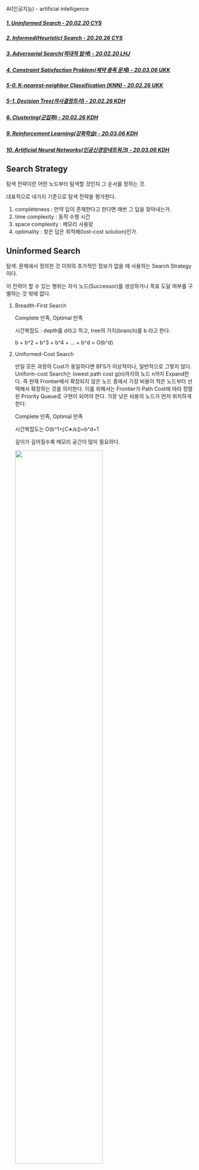 AI(인공지능) - artificial intelligence

##### [1. Uninformed Search - 20.02.20 CYS](#Uninformed-Search)
##### [2. Informed(Heuristic) Search - 20.20.26 CYS](#Informed-Search)
##### [3. Adversarial Search(적대적 탐색) - 20.02.20 LHJ](#adversarial-search)
##### [4. Constraint Satisfaction Problem(제약 충족 문제) - 20.03.06 UKK](#Constraint-Satisfaction-Problem)
##### [5-0. K-nearest-neighbor Classification (KNN) - 20.02.26 UKK](#K-nearest-neighbor)
##### [5-1. Decision Tree(의사결정트리) - 20.02.26 KDH](#Decision-Tree)
##### [6. Clustering(군집화) - 20.02.26 KDH](#Clustering)
##### [9. Reinforcement Learning(강화학습) - 20.03.06 KDH](#Reinforcement-Learning)
##### [10. Artificial Neural Networks(인공신경망네트워크) - 20.03.06 KDH](#Artificial-Neural-Networks)


## Search Strategy
탐색 전략이란 어떤 노드부터 탐색할 것인지 그 순서를 정하는 것.

대표적으로 네가지 기준으로 탐색 전략을 평가한다.

1. completeness : 만약 답이 존재한다고 한다면 매번 그 답을 찾아내는가.
2. time complexity : 동작 수행 시간
3. space complexity : 메모리 사용량
4. optimality : 찾은 답은 최적해(lost-cost solution)인가.


## Uninformed Search
탐색. 문제에서 정의한 것 이외의 추가적인 정보가 없을 때 사용하는 Search Strategy 이다.

이 전략이 할 수 있는 행위는 자식 노드(Successor)를 생성하거나 목표 도달 여부를 구별하는 것 밖에 없다.

1. Breadth-First Search

    Complete 만족, Optimal 만족

    시간복잡도 :
      depth를 d라고 하고, tree의 가지(branch)를 b 라고 한다.

      b + b^2 + b^3 + b^4 + ... + b^d = O(b^d)

2. Uniformed-Cost Search

    만일 모든 과정의 Cost가 동일하다면 BFS가 이상적이나, 일반적으로 그렇지 않다.
Uniform-cost Search는 lowest path cost g(n)까지의 노드 n까지 Expand한다. 
즉 현재 Frontier에서 확장되지 않은 노드 중에서 가장 비용이 적은 노드부터 선택해서 확장하는 것을 의미한다.
이를 위해서는 Frontier가 Path Cost에 따라 정렬된 Priority Queue로 구현이 되어야 한다.
가장 낮은 비용의 노드가 먼저 위치하게 한다.

    Complete 만족, Optimal 만족


    시간복잡도는 O(b^1+⌊C∗/ϵ⌋)=b^d+1
    
    깊이가 깊어질수록 메모리 공간이 많이 필요하다.

    
    <img src="./assets/UCS.png" width="70%" height="70%">
    
3. Depth-First Search

    Complete X, Optimal X
    현 트리구조의 최대깊이를 m이라고 노드의 개수는 오직 O(m)의 메모리만을 사용하면 된다.
    순환 고리가 없는 트리구조에서는 Complete를 만족한다.

    시간복잡도 : O(b^D)
    공간복잡도 : O(bD)

4. Depth-Limited Search

    무한한 State space에서의 Depth-first Search는 실패를 일으킬 수 있는데, 미리 설정해놓은 깊이 값인 l을 이용함으로써 이 실패를 줄일 수 있다. 즉, 깊이 l까지 도달하면 더 이상의 자식노드는 존재하지 않는다고 간주하는 알고리즘이다.
이 알고리즘의 Time-complexity는 O(bl)이 되며, Space-complexity는 O(bl)이 된다.

    
    <img src="./assets/DLS.png" width="70%" height="70%">

5. Iterative Deepening Depth-First Search

    Depth Limit Search에서 Limit을 점차적으로 늘려나가는 방식.
전체 상태공간의 지름을 알지 못할때 사용하면 좋다.
Time-complexity로는 O(bd)이다. 
    
    <img src="./assets/IDS.png" width="70%" height="70%">
    
    
 
#### Overall
   
    
   <img src="./assets/overall.png" width="70%" height="70%">

---

## Informed Search

Heuristic
  - 논리적으로 증명할 수 없으나(주먹구구식) 문제를 푸는데 도움이 될 수 있는 것.
  - 해결책을 보장하지는 않음
  - 하지만 확률적으로 성능이 높아짐.


Evaluate function(평가함수) f : 확장시킬 노드들을 각각의 근거를 통해 평가하여 순위를 매김


#### Best-first Search

- Depth-first Seatch를 최적화하는 탐색 알고리즘.
- 노드를 확장시킬 때, 평가함수 f의 값이 가장 작은 값을 선택한다.
- 대표적인 예로는 Dijkstra's algorithm, A* algorithm이 있다.

1. Greedy Best-First Search

    평가함수를 오직 Heuristic 함수로만 구성.<br>
    언제나 최적의 정답만을 주는 것은 아님.

- Complete: 유한한 공간의 graph에서 repeated-state checking이 있을때만 만족
- Time: O(b^D), 하지만 평균 속도는 월등히 높아질 수 있음.
- Space: 평균 공간은 월등히 낮아질 수 있음.
- Optimal: X


2. A* Search

    시작점과 목표점 사이의 최단거리를 찾아주는 알고리즘.<br>
    g(n) = 시작점으로부터의 비용<br>
    h(n) = 목적지까지의 예상(Heuristic) 비용<br>
    평가함수 f(n) = g(n) + h(n)


  1) 현재 노드를 closed list에 올려둔다.
  2) 현재 노드에서 가능한 노드를 opened List에 올려둔다.
  3) 값이 가장 낮은 노드로 확장한다.
  4) 노드로 항햔다.
  
<img src="./assets/aStar.png" width="70%" height="70%">
  

- Complete을 만족한다.
- 휴리스틱 함수 h(n)이 admissible하다면, Optimal을 만족한다.

    <small>※  A heuristic h(n) is admissible if for every node n,
h(n) ≤ h*(n), where h*(n) is the true cost to reach the goal
state from n.</small>



#### Local Search

1. Hill Climbing
- 현재 노드를 기준으로 이웃 노드들을 확인하여 조금이라도 더 좋은 노드로 이동하는 방식을 이용.
- 아주 적은 메모리를 이용한다. 현재노드만을 기록하기에 O(1)
- 아주 큰 상태 공간에서 그나마 합리적인 해를 찾아내는 이점.

    문제점 : Local Maximum에 빠질 수 있다.
    
    
    <br>

<img src="./assets/hillClimbing.png" width="70%" height="70%">


2. Simulated Annealing

    커다란 탐색공간에서 주어진 함수의 전역 최적점에 대한 훌륭한 근사치를 찾으려고 하는 전역최적화 문제에 대한 일반적인 확률적 휴리스틱 접근방식

시작 위치에서 공을 굴리면, 공은 Local Minima에 빠질 것이다. (가속도는 생각하지 말도록 하자) 하지만 우리가 원하는 것은 Global Minima에 공이 도달하는 것이다. 하지만 Hill Climbing Method에 의해서는, 공은 현재 위치보다 높은 곳으로는 이동하지 않기 때문에, 위 그림과 같은 상황이 발생한다.


이 때, 이 언덕 전체를 살짝 흔들어주면 어떻게 될까? 공이 Local Minima를 겨우 빠져 나갈 정도로 흔들어 준다면, 공은 Global Minima에 도달할 수 있을 것이다. 이렇게 흔들어 주는 것이 Simulated Annealing에 적용된 Heuristics이다.



<img src="./assets/simulatedAnnealing.gif" width="70%" height="70%">

참고 : https://sens.tistory.com/404


## Adversarial Search

### Adversarial Search(적대 탐색) 란?

- AI 프로그램(게임 프로그램)들은 탐색 알고리즘으로 **[Minimax algorithm](#1.-Minimax-algorithm(최대최소-방법)),** **[alpha-beta pruning](#2.-Alpha-Beta-Pruning(알파-베타-방법))** 등을 사용하는데, 이러한 알고리즘을 사용한 탐색을 적대 탐색이라고 한다.

- 적대 탐색에서는 두 명의 게임플레이어 중 한 명이 이기거나, 지거나 ,비길 때까지 번갈아 행동하는 것을 가정한다. 또, 사용가치가 서로 상반되기 때문에 한쪽이 점수를 얻으면, 한쪽은 잃게 된다. 이러한 특성이 적대적인 상황을 만든다.

- 게임이론 용어 :

  - Deterministic : 어떤 행동의 결과도 예측 가능하다. 즉, operation이 정확히 수행된다.
  
  - turn-taking : 두 플레이어의 행동이 번갈아서 일어난다. 즉, 동시에 작동하는 경우가 없다.
  
  - zero-sum game : 모든 이득의 총합이 항상 제로인 게임
  
  - perfect information : 현재 모든 게임 상태는 완전히 관찰 가능하다. 즉, optimal하게 선택 가능하다.

<br>

**적대 탐색 알고리즘 소개 전 해당 장에서 필요한 정보**

- 해당 장에서는 두 명의 플레이어를 MAX와 MIN으로 표현한다.

- [Tic-Tac-Toe(삼목게임)에 대한 게임 트리](#Game-Tree-for-Tic-Tac-Toe)를 예시로 사용한다.

- 게임트리의 대략적인 사이즈

  - b = branching factor(각 노드의 자식 노드 수)
  
  - d = search depth 라고 할 때, **O(b^d)**
  
  - 체스의 경우, b ~ 35 / d ~ 100 으로 엄청 큰 사이즈이기 때문에 이것을 다 탐색하기는 어렵다. 그래서 Game-playing은 **한정된 시간에 최적의 결정**을 내리는 것을 강조한다.
  
  -  주요 쟁점은 " 커다란 게임트리에서 어떻게 optimal move를 탐색할 것인가? " 이다. 이를 위해 적대 탐색 알고리즘이 사용된다.
  
<br>  

#### Game Tree for Tic Tac Toe

<br>

<img src="./assets/tic1.png" width="65%" height="65%">

### 적대 탐색 알고리즘 종류

#### 1. Minimax algorithm(최대최소 방법)

- 본인 차례에는 본인에게 제일 유리한 수, 상대방 차례에는 본인에게 제일 불리한 수가 선택하며, 다음 턴만이 아니라 그 이후까지 바라보며 탐색하는 과정이다.

- **MAX** 가 X 를 표시하고, **MIN** 은 0 를 표시하며, **MAX** 가 먼저 시작한다고 가정하자. 깊이 제한이 2 인 경우, 레벨 2 의 모든 노드가 생성될 때까지 너비우선 탐색을 수행한 다음, 이들 노드에 대하여 평가 함수를 적용한다. 상태 p에 대한 평가 함수 e(p) 가 다음과 같이 주어진다고 하자.

  ```
  if MAX가 이기는 상태 : e(p) = ∞
  
  if MIN이 이기는 상태 : e(p) = -∞
  
  if 결정이 나지 않은 상태 : e(p) = (MAX가 이길수 있는 경우의 수) - (MIN이 이길수 있는 경우의 수)
  ```

만약 상태가 다음과 같다면, 

<img src="./assets/minimax1.png" width="20%" height="20%">

e(p) = 6 - 4 = 2 가 될 것이다.

<br>

**START**

탐색의 첫번째 단계

<img src="./assets/minimax2.png" width="50%" height="50%">


위부터 e(p)의 값이 각 1, -2, -1이기 때문에 MAX는 e(p) = 1 을 선택하여 행동할 것이다.

<br>

<img src="./assets/minimax3.png" width="20%" height="20%">


MIN은 여기에 대해 위 그림과 같이 X의 왼편에 O를 표시했다고 하자.(MIN은 좋은 탐색 전략을 갖고 있지 않다고 볼 수 있다.)

그리고 다시 MAX가 탐색을 수행하고 아래와 같은 탐색트리가 만들어진다.

<br>

<img src="./assets/minimax4.png" width="70%" height="70%">


여기서 두 가지 최상의 선택이 가능하지만, 빨간표시의 행동을 선택했다고 하자. 그렇다면 MIN은 패배를 피하기 위해 아래와 같은 행동을 취할 것이다.

<br>

<img src="./assets/minimax5.png" width="20%" height="20%">


MAX는 탐색을 다시 수행하여 아래와 같은 트리를 생성한다. MAX는 이번에도 최상의 선택을 할 것이고, 이 선택이 MAX의 패배를 피할 수 있는 행동이라는 것을 알 수있다. 그리고 다음 차례에서 MIN은 패배했다는 것을 알 수있고 게임은 종료된다.

<br>

<img src="./assets/minimax6.png" width="70%" height="70%">


#### 2. Alpha-Beta Pruning(알파 베타 방법)

- 위에 설명한 Minimax algorithm의 경우 탐색트리 생성 과정과 상태 평가 과정이 완전히 분리되어 있다. 즉, 트리 생성이 완전히 끝난 후에야 상태 평가가 시작된다. 그래서 비효율적인 전략이라고 볼 수 있다.

- 이를 보완하기 위해 나온 방법이 Alpha-Beta Pruning으로 최종 결정에 영향이 없는 노드들은 가지치기를 해 시간을 줄이는 것이다.

<br>

**Example**

<img src="./assets/Alpha1.png" width="60%" height="60%">

<br>

위 그림을 예로 들어 설명해보자.

해당 그림은 노드 A와 A의 자식이 생성되고, B의 자식 노드 C까지 생성된 직후이다.

여기서 A의 평가값이 -1인데, 이 시점에서 시작 노드의 평가값은 -1 이상으로 제한된다.

왜냐하면 시작 노드는 MAX 차례이므로 최댓값을 탐색할 것이다. 근데 이미 A에서 평가값 -1을 받았으므로 그보다 작은 값을 선택할 수는 없다. 이 하한을 시작 노드의 **Alpha Value(알파값)** 라고 한다.

반대로 노드 B를 보면 노드 C의 평가값이 -1이기 때문에 노드 B의 평가값은 -1이하로 제한된다는 것을 확인할 수 있다. 왜냐하면 노드 B는 MIN 차례이므로 최솟값을 탐색할 것이다. 근데 노드 C에서 평가값 -1을 받았으므로 그보다 큰 값을 선택할 수 없다. 노드 B에 대한 이러한 상한을 **Beta Value(베타값)** 라고 한다.

즉,  

**MAX 노드의 알파값은 자식 노드의 평가값 중 현재까지 가장 큰 값이 된다.**

**MIN 노드의 베타값은 자식 노드의 평가값 중 현재까지 가장 작은 값이 된다.**



알파값보다 작거나 같은 베타값을 갖는 노드의 탐색을 중단하는 것을 **알파 절단(Alpha cut-off)** 라고 하고,

그 반대를 **베타 절단(Beta cut-off)** 라고 한다. 

그리고 이러한 과정을 수행해 가는 모든 과정을 일반적으로 **Alpha-Beta Pruning(알파 베타 방법)** 이라고 한다.

---

# Constraint-Satisfaction-Problem

### 정의
-   제약 조건을 만족하는 경우를 찾는 탐색 문제의 일종
-   엄밀한 정의
    - Variable : X = {x1, x2, … , xn}
	    - 제약조건이라 함은 각 객체의 상태가 특정 조건을 만족해야함을 의미
		- 각 객체를 variable로 놓고, 해당 variable에 value를 담아 state를 표현한다.
	- Domain : D = {d1, d2, … , dn}
	    - State(=value)의 정의역. 3색문제의 경우 {빨간색, 초록색, 파란색}이 domain이 됨
	- Constraint : C = {c1, c2, … , cn}
	    - 제약 조건을 나타냄.
		- C 집합 원소 Cj에 대해서는 <tj, rj>로 표현되며, tj는 Variable 집합에서의 k개 원소로 이뤄진 부분집합이고, rj는 tj내의 variable 원소들이 각각 가지는 k개의 state를 담고있는 tuple을 나타냄.
    - Evaluation : tj 내의 모든 variable 원소에 어떤 state를 assign 했을 때 그 state 상태가 rj내의 원소로 표현 되면 제약조건 만족, 그런 원소가 없다면 만족하지 않음

### 제약 충족 문제 예시
-   3색 문제
<image src="./assets/ukk/map.png">

-	V = {WA, NT, SA, Q, NSW, V, T}
-	D = {R,G,B}
-	C = {<(WA, NT), {(R,G), (R,B), (G,R), (G, B), (B, R), (B, G)}>, …………..} => 명시적(explict) 제약충족 표현, k = 2
- 	C = 인접한 두 나라의 색이 다름 => 암시적(implict) 제약 충족 표현
-   생활속의 CSP
    -   시간표 짜기
    -   버스 배차 스케줄링
    -   버스 노선 설계

### CSP 구현
- 백트래킹이 기본(dfs)
- 탐색 공간을 줄이지 않으면 |V| = n, |D| = m O(m^n) 시간 복잡도
- 최적화 관건
	- 다음 어떤 변수를 assign 할 것인가?
	- 어떤 순서로 value를 선택할 것인가?
	- 필연적 제약 조건 위배를 미리 알 수 없는가?
    - 문제 구조상의 이점을 채택할 수 없는가?
- local search도 가능

### CSP 백트래킹 최적화
#### 다음 어떤 변수를 assign 할 것인가?

###### Ordering: Minimum Remaining Values(MRV)

<image src="./assets/ukk/mrv.png">

Variable Ordering: Minimum remaining values (MRV): 다음 할당해야할 변수로 Minimum remaining values를 할당한다. MRV를 most constrained variable라고도 부르며 이 오더링을 "Fail-fast" ordering이라 한다.

#### 어떤 순서로 value를 선택할 것인가?

###### Ordering: Least Constraining Value(LCV)

<image src="./assets/ukk/lcv.png">

Value Ordering: Least Constraining Value: 변수를 택할때 제약 조건이 가장 적은 값을 선택한다. 예를 들어 나머지 변수 중에서 가장 작은 값을 규정하는 변수를 택하는 것. 이때 필터링을 다시 실행하는 등의 계산이 필요할 수 있다. LCV Ordering을 적용하지 않을 경우 도메인이 조금만 많아져도 계산에 무리가 있으나 적용할 경우 계산 가능 도메인 수의 한계가 급격히 올라간다.

#### 필연적 제약 위배 조건을 미리 알 수 없는가?

###### Forward Checking

<image src="./assets/ukk/forward checking.png">

Filtering을 사용하여 Backtracking Search보다 수고를 줄인다. 예를 들어 WA에 Red를 칠했다면 WA와 연결 된 NT, SA에서 Red 색을 지운다. Q에 Green을 칠했다면 NT, SA, NSW에서 Green을 지웠다. 이렇게 한다면 Backtracking Search보다는 수고가 훨씬 줄어들게 된다. 하지만 이것도 만족스럽지는 않다.

###### Arc Consistency

<image src="./assets/ukk/arc checking.png">

색칠된 모든 노드와 인접한 노드간의 일관성을 체크한다. 모순이 발생하는지 체크를 해보는 것이다. 포워드 체킹과 차이점이 뭔지 헷갈릴 수 있다. 포워드 체킹은 WA 노드에 Red를 칠하면 A와 인접한 노드에서 Red를 지운다. 이 지워진 노드를 Arc라고 하자. 그리고 Q에서 Green을 칠하면 NT, SA, NSW에서 Green이 지워지는데 지워진 노드 3개를 또 아크로 본다. 그럼 Arc는 4개가 되고 이 Arc간의 Consistency를 보는 것이다. 위 이미지에서는 NT와 SA Arc에서 모순이 일어났기에 WA, Q 중 하나는 다른 색으로 칠해져야 하고 이 다른색으로 칠하러 돌아 가는 것이 Backtracking이다.

#### 문제 구조상의 이점을 채택할 수 없는가?
###### Tree-Structure CSPs


<image src="./assets/ukk/tree_structure_csps2.png">

Theorem: 제약 그래프에 루프만 없다면 CSP는 

에 풀 수 있다.

###### Nearly Tree-Structured CSPs

<image src="./assets/ukk/nts2.jpg">
    
- Conditioning: 변수를 인스턴스화 하고 이웃 도메인을 prune 해버린다.
- Cut set conditioning: 나머지 제약 그래프가 트리가 되도록 변수 세트를 인스턴스와 한다.
- Cut set size c는 small c에 대해 매우 빠른 런타임

### CSP local search

#### Iterative Algorithms for CSPs

- Local search methods는 일반적으로 "complete" states에서 작동합니다. i.e., 모든 variable이 어떤 상태로 모두 결정되어 있는 상태
- To apply to CSPs:
    -   불만족스러운 constraints로 과제를 수행한다.
    -   Operators가 variable values를 재할당 한다.

<image src="./assets/ukk/local_search_csp.png">

- Algorithm: While not solved
    -   Variable selection: conflicted variable를 랜덤하게 선택한다.
    -   Value selection: min-conflicts heuristic:
    -   가장 적은 constraints를 위반하는 value를 선택한다.
    -   i.e., h(x) = 위반 된 제약 조건의 총개수	

---
# K-nearest-neighbor

### instance-based learning의 한 종류
-   어떤 instance의 class가 뭔지 묻는 query가 주어지면, 메모리상에 있는 instance들 그 자체들을 이용하여 classification 하게 됨
-   미리 learning 을 통한 hypotheses를 결정해놓는 것이 아닌, training data set 자체가 hypotheses임
-   training data set 모두를 메모리 상에 올려야함 (그래서 instance-based)
-   알고리즘 마다 다르겠지만, 최악의 경우 모든 instance들을 탐색해야함
### lazy learning의 한 종류
-   미리 학습해놓는 것이 아닌, query가 주어질 때마다 학습을 해야함

### KNN 알고리즘 (뒤지게 간단)
-   어떤 instance 가 어디 class인지 물어보는 query가 주어지면, 해당 instance의 최근접 k개의 instance들을 찾음
-   찾은 instance 들의 label을 확인함
-   가장 많이 나오는 쪽으로 classification
-   적절한 k를 찾는 것이 쉽지 않은 일

<img src="./assets/knn_1.png">
<img src="./assets/knn_2.png">

---

### Decision Tree

의사결정트리

**데이터를 분석하여 이들 사이에 존재하는 패턴을 예측 한 규칙의 조합으로 나타냄**

- 강력하고 유명한 classification, prediction 방법





**종류**

* binary decision tree
  <img src="./assets/decision_tree2.png" width="70%" height="70%">

* N-way decision tree

  <img src="./assets/decision_tree.png" width="70%" height="70%">



**Good & Poor 기준**

<img src="./assets/decision_good.png" width="70%" height="70%">

분류가 잘 된것을 측정하는 기준으로 **순도(purity)**를 측정

만약 group에 하나의 class만 존재하면 순도가 높고 복수의 class가 존재하면 순도가 낮다.



**impurity(diversity) 측정**

* **information Gain** - Entropy
* **Gini**
* information gain ratio (information gain / entropy)
* chi-square test based



**information gain**

- Entropy 
  <img src="./assets/entropy.png" width="70%" height="70%">
- information gain  : original data set S , split subset S1 사이의 impurity관계를 비교

<img src="./assets/information_gain.png" width="70%" height="70%">

예시

<img src="./assets/entropy_example.png" width="100%" height="100%">



이렇게 비교를 하여 **information gain이 가장 큰 값이 순도가 가장 높은 것**(impurity가 낮음)

<img src="./assets/entropy_result.png">



이를 반복적으로 작업하면 decision tree를 만들 수 있음

<img src="./assets/information_gain_result.png">





**gini**

확률의 제곱의 합으로  순도 계산

<img src="./assets/gini.png">

예시

<img src="./assets/gini_example.png">

gini도 gain값을 얻는다. 이때에 subset의 gini값에서 original set의 gini값을 빼준다.

여기서는 **gain의 값이 작을 수록 순도가 높음**

<img src="./assets/gini_gain.png">



#### decision tree의 장단점

**장점**

* 트리구조이므로 쉽게 이해 가능
* 데이터에 대해서 사전에 인지할 필요(prior assumption)가 없음
* 의사결정시에 사용되는 일반상식에 맞추기 쉽다
* 다양한 카테고리로 분류할 수 있다.
* 분류와 관련이 없는 속성도 분류가능
* 계산 비용이 작음
* outlier에 민감하지 않음.

**단점**

* 특정 변수에 의해 수직/수평적으로 구분되지 못할 때 분류율이 떨어짐. 이 경우 분류를 위해서 트리를 복잡하게 만들어야하는 문제 발생 - **한개의 변수만으로 구분하기에 발생**
* greedy방식이므로 최적해를 보장하지 못함.
* 경계점 부근에서 예측 오류가 클 가능성이 있음.
* 기존의 training set에 의해서만 결정이 되므로 새로운 set에 대해서 불안정할 가능성이 있음.
* 복수의 속성의 set을 분류하는 것을 생성하기가 복잡함.

---
### Clustering



clustering(군집화) - 비슷한 개체끼리 하나의 그룹으로 묶는 것

* 군집 간 분산 최대화
* 군집 내 분산 최소화



**clustering**은 **비지도학습(unsupervised learning)**이다. - label이 없음

**classification**은 **지도학습(supervised learning)**이다. - label이 있음.



### Flat algorithm - 유사한 것 끼리 묶는 것

### k-means

* 군집은 하나의 중심(centroid)를 가진다.
* 각 개체는 가장 가까운 중심에 할당이 되며 같은 중심에 할당된 것끼리 하나의 군집을 이룸.
* 사용자가 k개의 군집 수를 사전에 정의해야함.
* EM알고리즘에 기반한다.



**알고리즘**

1. 특정 갯수의 군집의 중심을 랜덤으로 선정한다.
2. 각각의 중심에 개체들을 할당한다. (Expectation)
3. 할당 후 중심을 다시 재조정한다. (Maximization)
4. 2-3번 과정을 반복한다.
5. 중심이 수렴이되면 종료한다.



**장점**

* 복잡도가 O(n)
* 수행속도가 빠르다



**단점**

* 초기값의 위치에 따라서 원하는 결과가 나오지 않을 수도 있습니다.

  <img src="./assets/k_means1.png" width="70%" height="70%">

* 군집의 크기가 다른 경우 정상 작동이 안될 수 있음.
  <img src="./assets/k-means2.png" width="70%" height="70%">

* 군집의 밀도가 다른 경우 정상 작동이 안될 수 있음.
  <img src="./assets/k-means3.png" width="70%" height="70%">

* 특이한 케이스의 경우 군집화가 잘 안됨.
  <img src="./assets/k-means4.png" width="70%" height="70%">

* outlier에 민감하다.

<br>

**사용하는 경우**
* pixel segmentation에 드물게 사용된다.


### Mean Shift

* 탐색 반경을 정한다. (scale, bandwidth)
* 군집의 갯수를 정의할 필요가 없다.



**알고리즘**

1. search window를 선택한다.
2. window 내의 데이터의 mean을 계산한다
3. mean의 위치로 window의 중앙을 옮긴다.
4. 수렴될 때까지 2-3과정을 반복한다.



<img src="./assets/mean_shift.png">



**cluster에 이용되는 방법**

1. kernel(원, 사각형, gaussian 등등)과 bandwidth(variance of Gaussian 등)을 선택한다.
2. 각각의 point에 대하여
   * window의 중앙을 각각의 점에 위치함.
   * window 내의 데이터의 mean을 계산한다.
   * mean의 위치로 window의 중앙을 위치시킨다.
   * 수렴될 때까지 2-3의 과정을 반복한다.
3. 가까운 위치로 모인 점들에 대해서 같은 cluster라고 할당한다.

<img src="./assets/mean_shift_cluster.png">



**장점**

* segmentation에 적합하다.
* cluster의 갯수가 유동적이다
* outlier에 민감하지 않다

**단점**

* kernel shape/size를 잘 선택해야한다.
* 고차원 특징에는 적합하지 않다.



**사용하는 경우**

* over-segmentation
* multiple segementation
* tracking, clustering, filtering application


### Hierarchical algorithm - 군집화한 것을 다시 군집화 함

##### top-down

* clustering을 recursive하게 한다.
* 효율이 떨어진다.



##### bottom-up

* 하나씩 비슷하게 묶어가며 최후에 하나로 묶일 때까지 함.



**Hierarchical Agglomerative Clustering**

1. N개의 벡터가 있으면 서로의 similarity를 비교하여 가장 높은 similarity를 합친다.
2. 두개짜리 cluster가 생기고 이를 하나로 보고 또 similarity 비교
3. 위의 과정 반복하면서 하나로 합쳐질 때 까지 진행



**similarity 비교 옵션**

1. Single-link clustering
   * 가장 가까운 개체와 결합
   * 큰 것이 계속해서 커지는 현상이 생김
   * 편향적인 트리 생성 가능
2. Complete-link clustering
   * 가장 먼쪽에 있는 개체와 결합
   * 일정 수준이상으로 커진 클러스터를 막아줌.
3. average-link clustering
   * 평균 거리에 있는 것에 결합

<img src="./assets/link.png">

**예시**

거리표

<img src="./assets/distance.png">

single-link

<img src="./assets/single_link.png">

complete-link

<img src="./assets/complete_link.png">





**single - complete 비교**

* 정보검색 측면에서는 complete가 더 적절하다.
* 성능대비 비용적인 측명은 single이 더 좋다.





reference



 [https://ratsgo.github.io/machine%20learning/2017/04/19/KC/](https://ratsgo.github.io/machine learning/2017/04/19/KC/) 

 https://bcho.tistory.com/1204 

 https://en.wikipedia.org/wiki/Single-linkage_clustering 

---
### Reinforcement Learning



**기계학습** : 인공지능의 한 방법론으로서 다량의 데이터를 컴퓨터가 학습하는 알고리즘과 기술을 개발하는 분야

* 표현(representation) : 학습을 위해 주어진 데이터에 대한 표현
* 일반화(generalization) : 아직 주어지지 않은 데이터에 대한 처리



**기계학습 분류**

* **지도 학습(Supervised Learning)**
  목표값(label)이 제시된 데이터로 학습을 진행
* **비지도 학습(Unsupervised Learning)**
  목표값(label)이 제시되지 않은 데이터로 학습을 진행 (특성 추출)
* **강화 학습(Reinforcement Learning)**
  어떤 환경 안에서 정의된 에이전트가 현재의 상태(state)를 인식하여, 선택 가능한 행동들 중 보상(reward)을 최대화하는 행동 혹은 행동 순서를 선택하는 방법

<img src="./assets/MR.png">



**강화학습**

* 에이전트(agent) : 상태를 관찰, 행동을 석택, 목표지향
* 환경(environment) : 에이전트를 제외한 나머지
* 상태(state) : 현재 상황을 나타내는 정보
* 행동(action) : 현재 상황에서 에이전트가 하는 것
* 보상(reward) : 행동의 좋고 나쁨을 알려주는 정보



**특징**

* 반복적인 시도를 통해 **시행착오**를 겪으며 environment로부터 최대의 reward를 찾고 목표에 도달한다.
* **Delayed reward** - 시행착오 중 선택한 action이 가장 적합한 선택인지 알 수 없다.(최대의 reward인지 알 수 없다는 것)
* 강화학습에서는 당장의 보상값이 조금은 적더라도, 나중에 얻을 값을 포함한 보상값의 총 합이 최대화되도록 Action을 선택해야 한다.



**Exploration(탐험)-Exploitation(이용) dilemma**

* 더 높은 보상을 받기 위해서 주어진 state에서 최적의 선택을 이용(exploit)해야함.
* 각 action들의 미래지향적 가치를 알기 위해서는 사전 탐험(explore)이 필요
* 탐험(explore)을 위해서는 지금 당장 최적은 선택(exploit)을 포기할 수 있어야함



#### Q-Learning

* 강화 학습 가운데 가장 널리 사용되는 알고리즘

* 선택가능한 action중 임의로 선택하고 environment로 부터 reward를 받음(시행착오)

* 학습 시점에는 action에 대한 평가가 완료되지 않았으므로, 해당 시점에서 최적으로 평가된 action이 실제로는 최적의 action이 아닐 수 있음.

* **Q(s,a)는 estimated utility function**으로 state s 에서 action a를 선택하는 것이 유리한 정도를 나타냄. 이는 a를 선택하여 나타나는 **즉각 reward**와 선택 후 상태변화 s'에서 얻을 수 있는 **잠재적 reward** 중 최대값의 합으로 정의

  <img src="./assets/Q-Learning.png">

  

**알고리즘**

1. 각 state-action pair(s,a)에 대해서 Q(s,a)값을 0으로 초기화
2. 현재 state s에서 선택 가능한 임의의 action a 선택 후 실행
3. 외부환경으로 부터 immediate reward를 받음
4. 새로운 state s'을 감지
5. Q(s,a)값을 수식(위에 제시)으로 갱신
6. s=s'
7. 2-6과정을 Q(s,a)가 수렴할 때까지 반복



예시)

**초기상태**

<img src="./assets/q-initial.png">



**학습완료**

<img src="./assets/q-final.png">

---
### Artificial Neural Networks

ANN : 인공신경망 네트워크



**인공지능 분야를 대표하는 두가지 고전적 접근방법**

1. Connectionism : 지식을 network상에 분산된 형태로 표현 
   (ex - ANN)
2. Symbolism : 지식을 symbol과 그들간의 relation 또는 Logic으로 표현 
   (ex - Logical inference in Ontology)

<img src="./assets/ann1.png">

**Perceptron(퍼셉트론)**

* ANN을 구성하는 단위
* 복수개의 input을 입력 받은 뒤 처리를 거친 후 하나의 Output을 반환
* 입력신호 : pi와 가중치 : wi의 곱을 모두 합친 값이 임계치(세타)를 넘으면 흥분

<img src="./assets/ann2.png">

* Activation function : 뉴런에서 출력값을 결정하는 함수
  <img src="./assets/ann3.png">

**Perceptron 학습**

* 지도학습(실수입력)
* 전체 출력뉴런들에 대하여 계산된 출력값과 목표값과의 차이를 최소화 
  (차이를 줄이는 방향으로 가중치를 변경)
  -> Widrow-Hoff rule(delta rule)



**Widrow-Hoff rule(delta rule)**

1. 가중치(Wi(0))와 임계치(세타)를 임의의 작은 값으로 초기화
   <img src="./assets/whr1.png" heigth=50% width=50%>
2. 새로운 입력패턴(X0,X1,...)과 목표출력 패턴(d(t))을 제시
   <img src = "./assets/whr2.png" width=70% height=80%>
3. Activation function(hard limiter) fn을 사용하여 실제 출력값(y(t))를 계산
   <img src="./assets/whr3.png" width = 70%>
4. 목표값 d(t)와 출력값 y(t)를 이용한 가중치 갱신
   <img src="./assets/whr4.png">



**퍼셉트론의 한계**

* 선형적으로 데이터를 구분하기 때문에 복잡한 구분의 경우 구분 불가
  (ex - AND,OR 구분 가능 / XOR 구분불가)
  <img src="./assets/ann4.png">



* 이러한 문제를 해결하기 위해서 단층 퍼셉트론이 아닌 다층 퍼셉트론을 구성
  (Backpropagation Neural Network)

  **비선형적인 문제들 해결 가능**

  <img src ="./assets/ann5.png">q



**Backpropagation Neural Network**

* input later와 output layer 사이에 하나 이상의 hidden layer을 가지는 단방향 신경회로망
  <img src="./assets/bnn1.png">
* 단층 퍼셉트론의 선형분리 문제점을 해결
* 일반적인 continuous function approximation 문제 해결을 위해 널리 사용
  (미분가능한 함수들을 추측할 수 있음)
* 학습 - 원하는 목표값과 실제 출력값 사이의 오차제곱합으로 정의된 error function의 값을 최소화하는 방식으로 학습(Error backpropagation Algorithm)
* 지도학습



**Error backpropagation Algorithm**

* hidden layer의 학습을 위해 output layer에서 발생한 오류를 이용하여 hidden layer 가중치 재계산
* 이 값을 다시 input layer으로 역전파(backpropagation)시켜 가중치를 재계산
* output layer의 오류를 **Gradient Descent Method** 기법으로 최소화함
  **경사하강법** : 함수의 기울기를 구하여 기울기가 낮은 쪽으로 계속 이동시켜서 극값에 이를 때까지 반복시키는 것
* 생물학적 현상과는 일치하지 않음
* **보편적으로 많이 사용되는 인공신경망 학습 방법**

<img src="./assets/bnn2.png">



**Hopfield Memory**

* 자신을 제외한 모든 뉴런과 양방향으로 상호 연결된 형태의 ANN
* 지도학습(이진입력)
* activation함수로 hard limiter 사용
* 기본 모델은 bipolar 값 (+1,-1)을 사용
* 연상기억 또는 최적화 문제를 푸는데 주로 사용
* 다른 종류의 ANN model과 달리 점진적으로 학습을 하지 않고, 초기 학습패턴의 외적합을 사용하여 연결가중치를 만듦
* 하나의 뉴런층을 사용하므로 입력벡터와 출력벡터의 차원이 동일
* 주로 연상기억문제, 최적화 문제에 사용된다.
* 가장 큰 문제는 수렴결과가 최적인지 보장이 안된다.(잘못된 기억을 연상할 수 있음.)

<img src="./assets/hm.png">



**Self Organizing Map(SOM)**

* 인접한 출력뉴런들은 비슷한 기능을 수행할 것이라는 예측

* 입력벡터와 가까운 출력뉴런 뿐만 아니라 위상적으로 이웃한 뉴런들도 함께 학습

* 주로 clustering, classification,최적화 문제에 사용된다.

  <img src="./assets/som.png">

* 이웃 반경을 점차 감소시키면서 학습과정을 반복 (가까울 수록 가중치를 준다는 것)
  <img src="./assets/som2.png">







**reference**

http://ecee.colorado.edu/~ecen4831/lectures/NNet3.html

https://commons.wikimedia.org/wiki/File:Perceptron_XOR.jpg












